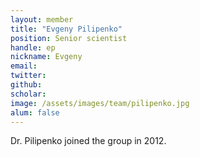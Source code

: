 ```yaml
---
layout: member
title: "Evgeny Pilipenko"
position: Senior scientist
handle: ep
nickname: Evgeny
email: 
twitter: 
github: 
scholar: 
image: /assets/images/team/pilipenko.jpg
alum: false
---
```

Dr. Pilipenko joined the group in 2012. 
